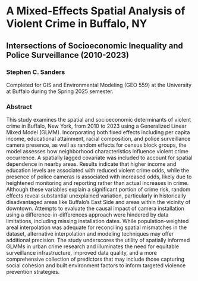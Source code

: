 # A Mixed-Effects Spatial Analysis of Violent Crime in Buffalo, NY
## Intersections of Socioeconomic Inequality and Police Surveillance (2010-2023)

### Stephen C. Sanders

Completed for GIS and Environmental Modeling (GEO 559) at the University at Buffalo during the Spring 2025 semester.

### Abstract

This study examines the spatial and socioeconomic determinants of violent crime in Buffalo, New York, from 2010 to 2023 using a Generalized Linear Mixed Model (GLMM). Incorporating both fixed effects including per capita income, educational attainment, racial composition, and police surveillance camera presence, as well as random effects for census block groups, the model assesses how neighborhood characteristics influence violent crime occurrence. A spatially lagged covariate was included to account for spatial dependence in nearby areas. Results indicate that higher income and education levels are associated with reduced violent crime odds, while the presence of police cameras is associated with increased odds, likely due to heightened monitoring and reporting rather than actual increases in crime. Although these variables explain a significant portion of crime risk, random effects reveal substantial unexplained variation, particularly in historically disadvantaged areas like Buffalo’s East Side and areas within the vicinity of downtown. Attempts to evaluate the causal impact of camera installation using a difference-in-differences approach were hindered by data limitations, including missing installation dates. While population-weighted areal interpolation was adequate for reconciling spatial mismatches in the dataset, alternative interpolation and modeling techniques may offer additional precision. The study underscores the utility of spatially informed GLMMs in urban crime research and illuminates the need for equitable surveillance infrastructure, improved data quality, and a more comprehensive collection of predictors that may include those capturing social cohesion and built environment factors to inform targeted violence prevention strategies.